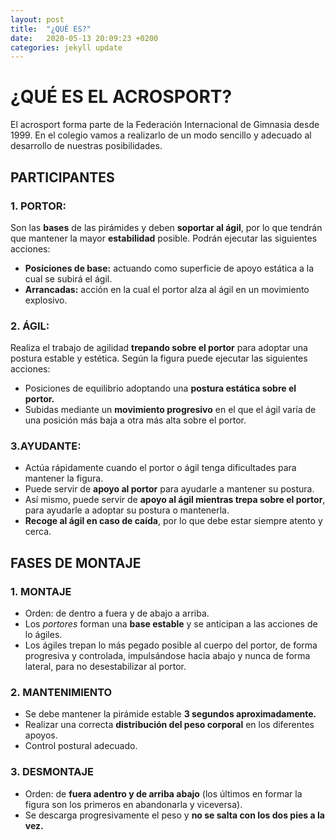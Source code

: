 ```yaml
---
layout: post
title:  "¿QUÉ ES?"
date:   2020-05-13 20:09:23 +0200
categories: jekyll update
---
```

# ¿QUÉ ES EL ACROSPORT?

El acrosport forma parte de la Federación Internacional de Gimnasia desde 1999. En el colegio vamos a realizarlo de un modo sencillo y adecuado al desarrollo de nuestras posibilidades. 

## PARTICIPANTES

### 1. PORTOR: 
Son las **bases** de las pirámides y deben **soportar al ágil**, por lo que tendrán que mantener la mayor **estabilidad** posible. Podrán ejecutar las siguientes acciones:

* **Posiciones de base:** actuando como superficie de apoyo estática a la cual se subirá el ágil.
* **Arrancadas:** acción en la cual el portor alza al ágil en un movimiento explosivo.

### 2. ÁGIL: 
Realiza el trabajo de agilidad **trepando sobre el portor** para adoptar una postura estable y estética. Según la figura puede ejecutar las siguientes acciones:
* Posiciones de equilibrio adoptando una **postura estática sobre el portor.**
* Subidas mediante un **movimiento progresivo** en el que el ágil varía de una posición más baja a otra más alta sobre el portor.

### 3.AYUDANTE: 
* Actúa rápidamente cuando el portor o ágil tenga  dificultades para mantener la figura. 
* Puede servir de **apoyo al portor** para ayudarle a mantener su postura. 
* Así mismo, puede servir de **apoyo al ágil mientras trepa sobre el portor**, para ayudarle a adoptar su postura o mantenerla.
* **Recoge al ágil en caso de caída**, por lo que debe estar siempre atento y cerca.

## FASES DE MONTAJE

### 1. MONTAJE
* Orden: de dentro a fuera y de abajo a arriba.
* Los *portores* forman una **base estable** y se anticipan a las acciones de lo ágiles.
* Los ágiles trepan lo más pegado posible al cuerpo del portor, de forma progresiva y controlada, impulsándose hacia abajo y nunca de forma lateral, para no desestabilizar al portor.

### 2. MANTENIMIENTO
* Se debe mantener la pirámide estable **3 segundos aproximadamente.**
* Realizar una correcta **distribución del peso corporal** en los diferentes apoyos.
* Control postural adecuado.

### 3. DESMONTAJE
* Orden: de **fuera adentro y de arriba abajo** (los últimos en formar la figura son los primeros en abandonarla y viceversa).
* Se descarga progresivamente el peso y **no se salta con los dos pies a la vez.**
